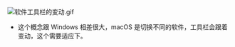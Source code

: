 
![软件工具栏的变动.gif](https://cdn.uptmr.com/upupmo-article/mac/basic/mac-basic-7-tool-menu.png)

- 这个概念跟 Windows 相差很大，macOS 是切换不同的软件，工具栏会跟着变动，这个需要适应下。
